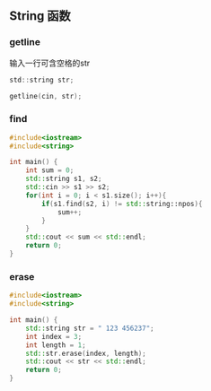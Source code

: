 <!--
 * @Description: 
 * @Version: 1.0
 * @Author: DaLao
 * @Email: dalao_li@163.com
 * @Date: 2022-01-13 12:21:39
 * @LastEditors: DaLao
 * @LastEditTime: 2022-05-06 20:52:51
-->


## String 函数


### getline

输入一行可含空格的str

```c
std::string str;

getline(cin, str);
```


### find

```c++
#include<iostream>
#include<string>

int main() {
    int sum = 0;
    std::string s1, s2;
    std::cin >> s1 >> s2;
    for(int i = 0; i < s1.size(); i++){
        if(s1.find(s2, i) != std::string::npos){
            sum++;
        }
    }
    std::cout << sum << std::endl;
    return 0;
}
```


### erase

```c++
#include<iostream>
#include<string>

int main() {
    std::string str = " 123 456237";
    int index = 3;
    int length = 1;
    std::str.erase(index, length);
    std::cout << str << std::endl;
    return 0;
}
```